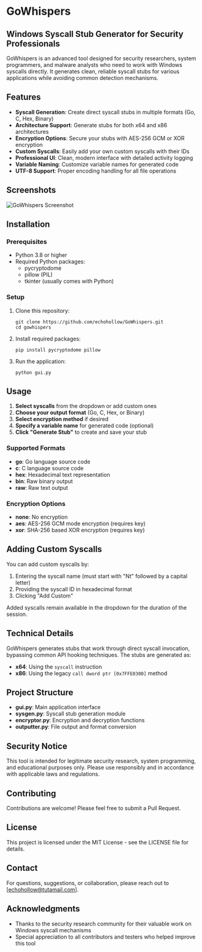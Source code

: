 # GoWhispers

## Windows Syscall Stub Generator for Security Professionals

GoWhispers is an advanced tool designed for security researchers, system programmers, and malware analysts who need to work with Windows syscalls directly. It generates clean, reliable syscall stubs for various applications while avoiding common detection mechanisms.

## Features

- **Syscall Generation**: Create direct syscall stubs in multiple formats (Go, C, Hex, Binary)
- **Architecture Support**: Generate stubs for both x64 and x86 architectures
- **Encryption Options**: Secure your stubs with AES-256 GCM or XOR encryption
- **Custom Syscalls**: Easily add your own custom syscalls with their IDs
- **Professional UI**: Clean, modern interface with detailed activity logging
- **Variable Naming**: Customize variable names for generated code
- **UTF-8 Support**: Proper encoding handling for all file operations

## Screenshots

![GoWhispers Screenshot](https://github.com/user-attachments/assets/9c809ec0-8ad6-46a5-a409-735ec403eaf9)


## Installation

### Prerequisites

- Python 3.8 or higher
- Required Python packages:
  - pycryptodome
  - pillow (PIL)
  - tkinter (usually comes with Python)

### Setup

1. Clone this repository:
   ```
   git clone https://github.com/echohollow/GoWhispers.git
   cd gowhispers
   ```

2. Install required packages:
   ```
   pip install pycryptodome pillow
   ```

3. Run the application:
   ```
   python gui.py
   ```

## Usage

1. **Select syscalls** from the dropdown or add custom ones
2. **Choose your output format** (Go, C, Hex, or Binary)
3. **Select encryption method** if desired
4. **Specify a variable name** for generated code (optional)
5. **Click "Generate Stub"** to create and save your stub

### Supported Formats

- **go**: Go language source code
- **c**: C language source code
- **hex**: Hexadecimal text representation
- **bin**: Raw binary output
- **raw**: Raw text output

### Encryption Options

- **none**: No encryption
- **aes**: AES-256 GCM mode encryption (requires key)
- **xor**: SHA-256 based XOR encryption (requires key)

## Adding Custom Syscalls

You can add custom syscalls by:

1. Entering the syscall name (must start with "Nt" followed by a capital letter)
2. Providing the syscall ID in hexadecimal format
3. Clicking "Add Custom"

Added syscalls remain available in the dropdown for the duration of the session.

## Technical Details

GoWhispers generates stubs that work through direct syscall invocation, bypassing common API hooking techniques. The stubs are generated as:

- **x64**: Using the `syscall` instruction
- **x86**: Using the legacy `call dword ptr [0x7FFE0300]` method

## Project Structure

- **gui.py**: Main application interface
- **sysgen.py**: Syscall stub generation module
- **encryptor.py**: Encryption and decryption functions
- **outputter.py**: File output and format conversion

## Security Notice

This tool is intended for legitimate security research, system programming, and educational purposes only. Please use responsibly and in accordance with applicable laws and regulations.

## Contributing

Contributions are welcome! Please feel free to submit a Pull Request.

## License

This project is licensed under the MIT License - see the LICENSE file for details.

## Contact

For questions, suggestions, or collaboration, please reach out to [echohollow@tutamail.com].

## Acknowledgments

- Thanks to the security research community for their valuable work on Windows syscall mechanisms
- Special appreciation to all contributors and testers who helped improve this tool
